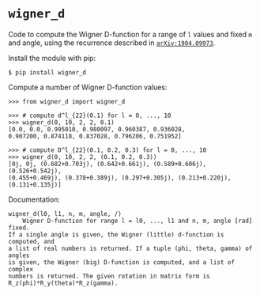 `wigner_d`
==========

Code to compute the Wigner D-function for a range of `l` values and fixed `m`
and angle, using the recurrence described in [`arXiv:1904.09973`].

Install the module with pip:

    $ pip install wigner_d

Compute a number of Wigner D-function values:

    >>> from wigner_d import wigner_d

    >>> # compute d^l_{22}(0.1) for l = 0, ..., 10
    >>> wigner_d(0, 10, 2, 2, 0.1)
    [0.0, 0.0, 0.995010, 0.980097, 0.960387, 0.936028,
    0.907200, 0.874118, 0.837028, 0.796206, 0.751952]

    >>> # compute D^l_{22}(0.1, 0.2, 0.3) for l = 0, ..., 10
    >>> wigner_d(0, 10, 2, 2, (0.1, 0.2, 0.3))
    [0j, 0j, (0.682+0.703j), (0.642+0.661j), (0.589+0.606j), (0.526+0.542j),
    (0.455+0.469j), (0.378+0.389j), (0.297+0.305j), (0.213+0.220j),
    (0.131+0.135j)]

Documentation:

    wigner_d(l0, l1, n, m, angle, /)
        Wigner D-function for range l = l0, ..., l1 and n, m, angle [rad] fixed.
    If a single angle is given, the Wigner (little) d-function is computed, and
    a list of real numbers is returned. If a tuple (phi, theta, gamma) of angles
    is given, the Wigner (big) D-function is computed, and a list of complex
    numbers is returned. The given rotation in matrix form is
    R_z(phi)*R_y(theta)*R_z(gamma).


[`arXiv:1904.09973`]: https://arxiv.org/abs/1904.09973
